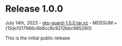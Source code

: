 # Release 1.0.0

July 14th, 2023 -
[gtp-guard-1.0.0.tar.xz](/software/gtp-guard-1.0.0.tar.xz) -
MD5SUM:={15dcf217986c6b6cc8c9212bbc985260}

This is the initial public release

